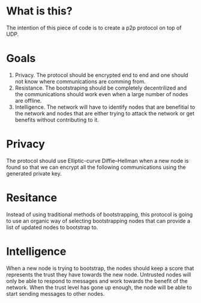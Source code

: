 # What is this?
The intention of this piece of code is to create a p2p protocol on top of UDP.

# Goals
1. Privacy. The protocol should be encrypted end to end and one should not know where communications are comming from.
2. Resistance. The bootstraping should be completely decentrilized and the communications should work even when a large number of nodes are offline.
3. Intelligence. The network will have to identify nodes that are benefitial to the network and nodes that are either trying to attack the network or get benefits without contributing to it.

# Privacy
The protocol should use Elliptic-curve Diffie–Hellman when a new node is found so that we can encrypt all the following communications using the generated private key.

# Resitance
Instead of using traditional methods of bootstrapping, this protocol is going to use an organic way of selecting bootstrapping nodes that can provide a list of updated nodes to bootstrap to.

# Intelligence
When a new node is trying to bootstrap, the nodes should keep a score that represents the trust they have towards the new node. Untrusted nodes will only be able to respond to messages and work towards the benefit of the network. When the trust level has gone up enough, the node will be able to start sending messages to other nodes.
